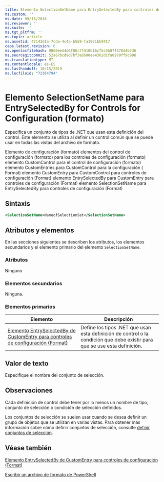```yaml
---
title: Elemento SelectionSetName para EntrySelectedBy para controles de configuración (Format) | Microsoft Docs
ms.custom: ''
ms.date: 09/13/2016
ms.reviewer: ''
ms.suite: ''
ms.tgt_pltfrm: ''
ms.topic: article
ms.assetid: 42143d1e-7cda-4c4a-b568-fa1951bb9417
caps.latest.revision: 6
ms.openlocfilehash: 9060ee54d6f88c7f910b16cf5c9b87f37844b736
ms.sourcegitcommit: 52a67bcd9d7bf3e8600ea4302d1fa8970ff9c998
ms.translationtype: MT
ms.contentlocale: es-ES
ms.lasthandoff: 10/15/2019
ms.locfileid: "72364794"
---
```

# <a name="selectionsetname-element-for-entryselectedby-for-controls-for-configuration-format"></a>Elemento SelectionSetName para EntrySelectedBy for Controls for Configuration (formato)

Especifica un conjunto de tipos de .NET que usan esta definición del control. Este elemento se utiliza al definir un control común que se puede usar en todas las vistas del archivo de formato.

Elemento de configuración (formato) elementos del control de configuración (formato) para los controles de configuración (formato) elemento CustomControl para el control de configuración (formato) elemento CustomEntries para CustomControl para la configuración ( Format) elemento CustomEntry para CustomControl para controles de configuración (Format) elemento EntrySelectedBy para CustomEntry para controles de configuración (Format) elemento SelectionSetName para EntrySelectedBy para controles de configuración (Format)

## <a name="syntax"></a>Sintaxis

```xml
<SelectionSetName>NameofSelectionSet</SelectionSetName>

```

## <a name="attributes-and-elements"></a>Atributos y elementos

En las secciones siguientes se describen los atributos, los elementos secundarios y el elemento primario del elemento `SelectionSetName`.

### <a name="attributes"></a>Atributos

Ninguno

### <a name="child-elements"></a>Elementos secundarios

Ninguna.

### <a name="parent-elements"></a>Elementos primarios

|Elemento|Descripción|
|-------------|-----------------|
|[Elemento EntrySelectedBy de CustomEntry para controles de configuración (Format)](./entryselectedby-element-for-customentry-for-controls-for-configuration-format.md)|Define los tipos .NET que usan esta definición de control o la condición que debe existir para que se use esta definición.|

## <a name="text-value"></a>Valor de texto

Especifique el nombre del conjunto de selección.

## <a name="remarks"></a>Observaciones

Cada definición de control debe tener por lo menos un nombre de tipo, conjunto de selección o condición de selección definidos.

Los conjuntos de selección se suelen usar cuando se desea definir un grupo de objetos que se utilizan en varias vistas. Para obtener más información sobre cómo definir conjuntos de selección, consulte [definir conjuntos de selección](./defining-selection-sets.md).

## <a name="see-also"></a>Véase también

[Elemento EntrySelectedBy de CustomEntry para controles de configuración (Format)](./entryselectedby-element-for-customentry-for-controls-for-configuration-format.md)

[Escribir un archivo de formato de PowerShell](./writing-a-powershell-formatting-file.md)
